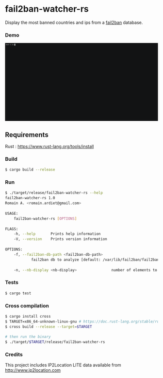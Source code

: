 fail2ban-watcher-rs
=====

Display the most banned countries and ips from a [fail2ban](https://www.fail2ban.org) database.

### Demo

![demo](demo.gif)

## Requirements

Rust : https://www.rust-lang.org/tools/install

### Build

```bash
$ cargo build --release
```

### Run

```bash
$ ./target/release/fail2ban-watcher-rs --help
fail2ban-watcher-rs 1.0
Romain A. <romain.ardiet@gmail.com>

USAGE:
    fail2ban-watcher-rs [OPTIONS]

FLAGS:
    -h, --help       Prints help information
    -V, --version    Prints version information

OPTIONS:
    -f, --fail2ban-db-path <fail2ban-db-path>
            fail2ban db to analyze [default: /var/lib/fail2ban/fail2ban.sqlite3]

    -n, --nb-display <nb-display>                number of elements to display [default: 10]
```

### Tests

```bash
$ cargo test
```

### Cross compilation

```bash
$ cargo install cross
$ TARGET=x86_64-unknown-linux-gnu # https://doc.rust-lang.org/stable/rustc/platform-support.html
$ cross build --release --target=$TARGET

# then run the binary
$ ./target/$TARGET/release/fail2ban-watcher-rs
```

### Credits

This project includes IP2Location LITE data available from http://www.ip2location.com
